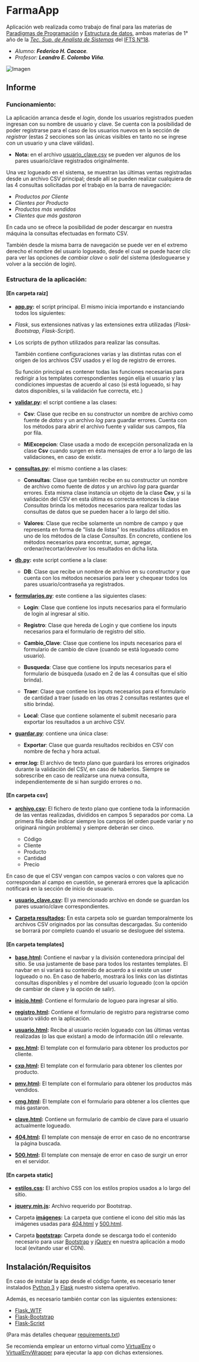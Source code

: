 # FarmaApp

Aplicación web realizada como trabajo de final para las materias de [Paradigmas de Programación](http://leo.bitson.com.ar/ifts/par/) y [Estructura de datos](http://leo.bitson.com.ar/ifts/edd/), ambas materias de 1° año de la *[Tec. Sup. de Analista de Sistemas](http://www.ifts18.edu.ar/plan-de-estudios)* del [IFTS N°18](http://www.ifts18.edu.ar/).

* *Alumno: **Federico H. Cacace**.*
* *Profesor: **Leandro E. Colombo Viña**.*

![Imagen](https://raw.githubusercontent.com/FedeHC/fedehc.github.io/master/images/web3.jpg)

## Informe

### Funcionamiento:

La aplicación arranca desde el *login*, donde los usuarios registrados pueden ingresan con su nombre de usuario y clave. Se cuenta con la posibilidad de poder registrarse para el caso de los usuarios nuevos en la sección de *registrar* (estas 2 secciones son las únicas visibles en tanto no se ingrese con un usuario y una clave válidas).

* **Nota:** en el archivo [usuario_clave.csv](https://github.com/FedeHC/FarmaApp/blob/master/csv/usuario_clave.csv) se pueden ver algunos de los pares usuario/clave registrados originalmente.

Una vez logueado en el sistema, se muestran las últimas ventas registradas desde un archivo CSV principal; desde allí se pueden realizar cualquiera de las 4 consultas solicitadas por el trabajo en la barra de navegación:

* *Productos por Cliente*
* *Clientes por Producto*
* *Productos más vendidos*
* *Clientes que más gastaron*

En cada uno se ofrece la posibilidad de poder descargar en nuestra máquina la consultas efectuadas en formato CSV.

También desde la misma barra de navegación se puede ver en el extremo derecho el nombre del usuario logueado, desde el cual se puede hacer clic para ver las opciones de *cambiar clave* o *salir* del sistema (desloguearse y volver a la sección de login).


### Estructura de la aplicación:

#### [En carpeta raíz]

*  **[app.py](https://github.com/FedeHC/FarmaApp/blob/master/app.py):** el script principal. El mismo inicia importando e instanciando todos los siguientes:

  * *Flask*, sus extensiones nativas y las extensiones extra utilizadas (*Flask-Bootstrap, Flask-Script*).
  * Los scripts de python utilizados para realizar las consultas.
  
    También contiene configuraciones varias y las distintas rutas con el origen de los archivos CSV usados y el log de registro de errores.
    
    Su función principal es contener todas las funciones necesarias para redirigir a los templates correspondientes según elija el usuario y las condiciones impuestas de acuerdo al caso (si está logueado, si hay datos disponibles, si la validación fue correcta, etc.)
    

* **[validar.py](https://github.com/FedeHC/FarmaApp/blob/master/validar.py):** el script contiene a las clases:

  *  **Csv**: Clase que recibe en su constructor un nombre de archivo como fuente de *datos* y un archivo *log* para guardar errores. Cuenta con los métodos para abrir el archivo fuente y validar sus campos, fila por fila.

  *  **MiExcepcion**: Clase usada a modo de excepción personalizada en la clase **Csv** cuando surgen en ésta mensajes de error a lo largo de las validaciones, en caso de existir.

* **[consultas.py](https://github.com/FedeHC/FarmaApp/blob/master/consultas.py):**  el  mismo contiene a las clases:

  *  **Consultas**: Clase que también recibe en su constructor un nombre de archivo como fuente de *datos* y un archivo *log* para guardar errores. Esta misma clase instancia un objeto de la clase **Csv**, y si la validación del CSV en esta última es correcta entonces la clase *Consultas* brinda los métodos necesarios para realizar todas las consultas de datos que se pueden hacer a lo largo del sitio.

  *  **Valores**: Clase que recibe solamente un nombre de campo y que representa en forma de "lista de listas" los resultados utilizados en uno de los métodos de la clase *Consultas*. En concreto, contiene los métodos necesarios para encontrar, sumar, agregar, ordenar/recortar/devolver los resultados en dicha lista.

    
* **[db.py](https://github.com/FedeHC/FarmaApp/blob/master/db.py):** este script contiene a la clase:

  * **DB**: Clase que recibe un nombre de archivo en su constructor y que cuenta con los métodos necesarios para leer y chequear todos los pares usuario/contraseña ya registrados.

* **[formularios.py](https://github.com/FedeHC/FarmaApp/blob/master/formularios.py)**: este contiene a las siguientes clases:
  * **Login**: Clase que contiene los inputs necesarios para el formulario de login al ingresar al sitio.
  
  * **Registro**: Clase que hereda de Login y que contiene los inputs necesarios para el formulario de registro del sitio.
 
  * **Cambio_Clave**: Clase que contiene los inputs necesarios para el formulario de cambio de clave (cuando se está logueado como usuario).

  * **Busqueda**: Clase que contiene los inputs necesarios para el formulario de búsqueda (usado en 2 de las 4 consultas que el sitio brinda).

  *  **Traer**: Clase que contiene los inputs necesarios para el formulario de cantidad a traer (usado en las otras 2 consultas restantes que el sitio brinda).
  
  *  **Local**: Clase que contiene solamente el submit necesario para exportar los resultados a un archivo CSV.

* **[guardar.py](https://github.com/FedeHC/FarmaApp/blob/master/guardar.py)**: contiene una única clase:
  * **Exportar**: Clase que guarda resultados recibidos en CSV con nombre de fecha y hora actual.

* **error.log:** El archivo de texto plano que guardará los errores originados durante la validación del CSV, en caso de haberlos. Siempre se sobrescribe en caso de realizarse una nueva consulta, independientemente de si han surgido errores o no.

#### [En carpeta csv]

* **[archivo.csv](https://github.com/FedeHC/FarmaApp/blob/master/csv/archivo.csv):** El fichero de texto plano que contiene toda la información de las ventas realizadas, divididos en campos 5 separados por coma.
La primera fila debe indicar siempre los campos (el orden puede variar y no originará ningún problema) y siempre deberán ser cinco.

  * Código
  * Cliente
  * Producto
  * Cantidad
  * Precio

En caso de que el CSV vengan con campos vacíos o con valores que no correspondan al campo en cuestión, se generará errores que la aplicación notificará en la sección de inicio de usuario.

* **[usuario_clave.csv](https://github.com/FedeHC/FarmaApp/blob/master/csv/usuario_clave.csv):** El ya mencionado archivo en donde se guardan los pares usuario/clave correspondientes.


* **[Carpeta resultados](https://github.com/FedeHC/FarmaApp/blob/master/csv/resultados):** En esta carpeta solo se guardan temporalmente los archivos CSV originados por las consultas descargadas. Su contenido se borrará por completo cuando el usuario se desloguee del sistema.

#### [En carpeta templates]

* **[base.html](https://github.com/FedeHC/FarmaApp/blob/master/templates/base.html):** Contiene el navbar y la división contenedora principal del sitio. Se usa justamente de base para todos los restantes templates. El navbar en si variará su contenido de acuerdo a si existe un user logueado o no. En caso de haberlo, mostrará los links con las distintas consultas disponibles y el nombre del usuario logueado (con la opción de cambiar de clave y la opción de salir).
    

* **[inicio.html](https://github.com/FedeHC/FarmaApp/blob/master/templates/inicio.html):** Contiene el formulario de logueo para ingresar al sitio.

* **[registro.html](https://github.com/FedeHC/FarmaApp/blob/master/templates/registro.html):** Contiene el formulario de registro para registrarse como usuario válido en la aplicación.


* **[usuario.html](https://github.com/FedeHC/FarmaApp/blob/master/templates/usuario.html):** Recibe al usuario recién logueado con las últimas ventas realizadas (o las que existan) a modo de información útil o relevante.


* **[pxc.html](https://github.com/FedeHC/FarmaApp/blob/master/templates/pxc.html):** El template con el formulario para obtener los productos por cliente.

* **[cxp.html](https://github.com/FedeHC/FarmaApp/blob/master/templates/cxp.html):** El template con el formulario para obtener los clientes por producto.

* **[pmv.html](https://github.com/FedeHC/FarmaApp/blob/master/templates/pmv.html):** El template con el formulario para obtener los productos más vendidos.

* **[cmg.html](https://github.com/FedeHC/FarmaApp/blob/master/templates/cmg.html):** El template con el formulario para obtener a los clientes que más gastaron.


* **[clave.html](https://github.com/FedeHC/FarmaApp/blob/master/templates/clave.html):** Contiene un formulario de cambio de clave para el usuario actualmente logueado.


* **[404.html](https://github.com/FedeHC/FarmaApp/blob/master/templates/404.html):** El template con mensaje de error en caso de no encontrarse la página buscada.

* **[500.html](https://github.com/FedeHC/FarmaApp/blob/master/templates/500.html):** El template con mensaje de error en caso de surgir un error en el servidor.

#### [En carpeta static]

* **[estilos.css](https://github.com/FedeHC/FarmaApp/blob/master/static/estilos.css):** El archivo CSS con los estilos propios usados a lo largo del sitio.


* **[jquery.min.js](https://github.com/FedeHC/FarmaApp/blob/master/static/jquery.min.js):** Archivo requerido por Bootstrap.


* Carpeta **[imágenes](https://github.com/FedeHC/FarmaApp/tree/master/static/imagenes):** La carpeta que contiene el icono del sitio más las imágenes usadas para [404.html](https://github.com/FedeHC/FarmaApp/blob/master/templates/404.html) y [500.html](https://github.com/FedeHC/FarmaApp/blob/master/templates/500.html).


* Carpeta **[bootstrap](https://github.com/FedeHC/FarmaApp/tree/master/static/bootstrap):** Carpeta donde se descarga todo el contenido necesario para usar [Bootstrap](http://getbootstrap.com/docs/3.3/getting-started/#download) y [jQuery](http://jquery.com/download/) en nuestra aplicación a modo local (evitando usar el CDN).

## Instalación/Requisitos
En caso de instalar la app desde el código fuente, es necesario tener instalados [Python 3](https://www.python.org/downloads/) y [Flask](http://flask.pocoo.org/)  nuestro sistema operativo.

Además, es necesario también contar con las siguientes extensiones:
  * [Flask_WTF](https://flask-wtf.readthedocs.io/)
  * [Flask-Bootstrap](https://pythonhosted.org/Flask-Bootstrap/)
  * [Flask-Script](https://flask-script.readthedocs.io/)


(Para más detalles chequear [requirements.txt](https://github.com/FedeHC/FarmaApp/blob/master/requirements.txt))

 Se recomienda emplear un entorno virtual como [VirtualEnv](https://virtualenv.pypa.io/) o [VirtualEnvWrapper](https://virtualenvwrapper.readthedocs.io/) para ejecutar la app con dichas extensiones.